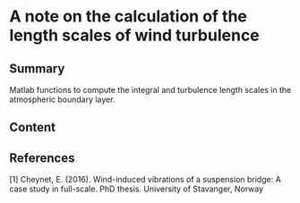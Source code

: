 # A note on the calculation of the length scales of wind turbulence

## Summary
Matlab functions to compute the integral and turbulence length scales in the atmospheric boundary layer.


## Content



## References

[1] Cheynet, E. (2016). Wind-induced vibrations of a suspension bridge: A case study in full-scale. PhD thesis. University of Stavanger, Norway
